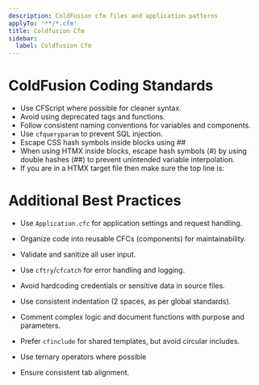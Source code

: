 ```yaml
---
description: ColdFusion cfm files and application patterns
applyTo: '**/*.cfm'
title: Coldfusion Cfm
sidebar:
  label: Coldfusion Cfm
---
```


# ColdFusion Coding Standards

- Use CFScript where possible for cleaner syntax.
- Avoid using deprecated tags and functions.
- Follow consistent naming conventions for variables and components.
- Use `cfqueryparam` to prevent SQL injection.
- Escape CSS hash symbols inside <cfoutput> blocks using ##
- When using HTMX inside <cfoutput> blocks, escape hash symbols (#) by using double hashes (##) to prevent unintended variable interpolation.
- If you are in a HTMX target file then make sure the top line is: <cfsetting showDebugOutput = "false">

# Additional Best Practices

- Use `Application.cfc` for application settings and request handling.
- Organize code into reusable CFCs (components) for maintainability.
- Validate and sanitize all user input.
- Use `cftry`/`cfcatch` for error handling and logging.
- Avoid hardcoding credentials or sensitive data in source files.
- Use consistent indentation (2 spaces, as per global standards).
- Comment complex logic and document functions with purpose and parameters.
- Prefer `cfinclude` for shared templates, but avoid circular includes.

- Use ternary operators where possible
- Ensure consistent tab alignment.
